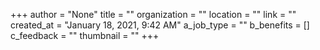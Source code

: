 +++
author = "None"
title = ""
organization = ""
location = ""
link = ""
created_at = "January 18, 2021, 9:42 AM"
a_job_type = ""
b_benefits = []
c_feedback = ""
thumbnail = ""
+++
